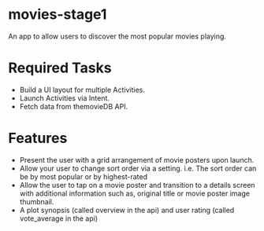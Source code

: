 # movies-stage1
An app to allow users to discover the most popular movies playing.

# Required Tasks
* Build a UI layout for multiple Activities.
* Launch Activities via Intent.
* Fetch data from themovieDB API.

# Features

* Present the user with a grid arrangement of movie posters upon launch.
* Allow your user to change sort order via a setting. i.e. The sort order can be by most popular or by highest-rated
* Allow the user to tap on a movie poster and transition to a details screen with additional information such as, original title or movie poster image thumbnail.
* A plot synopsis (called overview in the api) and user rating (called vote_average in the api)

